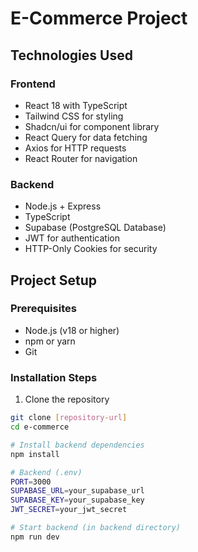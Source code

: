 # E-Commerce Project

## Technologies Used

### Frontend
- React 18 with TypeScript
- Tailwind CSS for styling
- Shadcn/ui for component library
- React Query for data fetching
- Axios for HTTP requests
- React Router for navigation

### Backend
- Node.js + Express
- TypeScript
- Supabase (PostgreSQL Database)
- JWT for authentication
- HTTP-Only Cookies for security

## Project Setup

### Prerequisites
- Node.js (v18 or higher)
- npm or yarn
- Git

### Installation Steps

1. Clone the repository
```bash
git clone [repository-url]
cd e-commerce

# Install backend dependencies
npm install

# Backend (.env)
PORT=3000
SUPABASE_URL=your_supabase_url
SUPABASE_KEY=your_supabase_key
JWT_SECRET=your_jwt_secret

# Start backend (in backend directory)
npm run dev